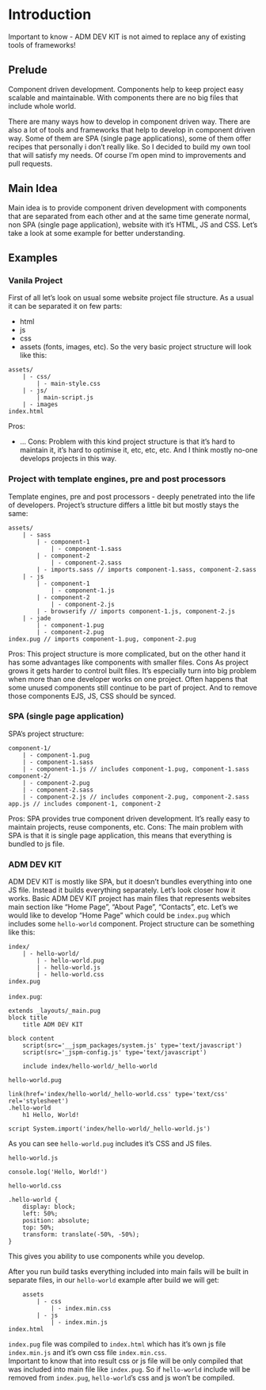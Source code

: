 # Introduction
Important to know - ADM DEV KIT is not aimed to replace any of existing tools of frameworks!

## Prelude
Component driven development. Components help to keep project easy scalable and maintainable. With components there are no big files that include whole world. 

There are many ways how to develop in component driven way. There are also a lot of tools and frameworks that help to develop in component driven way. Some of them are SPA (single page applications), some of them offer recipes that personally i don’t really like. So I decided to build my own tool that will satisfy my needs. Of course I’m open mind to improvements and pull requests.

## Main Idea
Main idea is to provide component driven development with components that are separated from each other and at the same time generate normal, non SPA (single page application), website with it’s HTML, JS and CSS. Let’s take a look at some example for better understanding. 

## Examples
### Vanila Project
First of all let’s look on usual some website project file structure. As a usual it can be separated it on few parts:
- html
- js
- css
- assets (fonts, images, etc).
So the very basic project structure will look like this:
```
assets/
	| - css/
		| - main-style.css
	| - js/
		| main-script.js
	| - images
index.html
```
Pros:
- …
Cons:
Problem with this kind project structure is that it’s hard to maintain it, it’s hard to optimise it, etc, etc, etc. And I think mostly no-one develops projects in this way.

### Project with template engines, pre and post processors
Template engines, pre and post processors - deeply penetrated into the life of developers. Project’s structure differs a little bit but mostly stays the same:
```
assets/
	| - sass
		| - component-1
			| - component-1.sass
		| - component-2
			| - component-2.sass
		| - imports.sass // imports component-1.sass, component-2.sass
	| - js
		| - component-1
			| - component-1.js
		| - component-2
			| - component-2.js
		| - browserify // imports component-1.js, component-2.js
	| - jade
		| - component-1.pug
		| - component-2.pug
index.pug // imports component-1.pug, component-2.pug
```
Pros:
This project structure is more complicated, but on the other hand it has some advantages like components with smaller files.
Cons
As project grows it gets harder to control built files. It’s especially turn into big problem when more than one developer works on one project. Often happens that some unused components still continue to be part of project. And to remove those components EJS, JS, CSS should be synced.

### SPA (single page application)
SPA’s project structure:
```
component-1/
	| - component-1.pug
	| - component-1.sass
	| - component-1.js // includes component-1.pug, component-1.sass
component-2/
	| - component-2.pug
	| - component-2.sass
	| - component-2.js // includes component-2.pug, component-2.sass
app.js // includes component-1, component-2
```
Pros:
SPA provides true component driven development. It’s really easy to maintain projects, reuse components, etc.
Cons:
The main problem with SPA is that it is single page application, this means that everything is bundled to js file.

### ADM DEV KIT
ADM DEV KIT is mostly like SPA, but it doesn’t bundles everything into one JS file. Instead it builds everything separately. Let’s look closer how it works.
Basic ADM DEV KIT project has main files that represents websites main section like “Home Page”, “About Page”, “Contacts”, etc. Let’s we would like to develop “Home Page” which could be ```index.pug``` which includes some ```hello-world``` component.
Project structure can be something like this:
```
index/
	| - hello-world/
		| - hello-world.pug
		| - hello-world.js
		| - hello-world.css
index.pug
```

```index.pug```:
```
extends _layouts/_main.pug
block title
	title ADM DEV KIT

block content
	script(src='__jspm_packages/system.js' type='text/javascript')
	script(src='_jspm-config.js' type='text/javascript')

	include index/hello-world/_hello-world
```

```hello-world.pug```
```
link(href='index/hello-world/_hello-world.css' type='text/css' rel='stylesheet')
.hello-world
	h1 Hello, World!

script System.import('index/hello-world/_hello-world.js')
```
As you can see ```hello-world.pug``` includes it’s CSS and JS files.

```hello-world.js```
```
console.log('Hello, World!')
```

```hello-world.css```
```
.hello-world {
	display: block;
	left: 50%;
	position: absolute;
	top: 50%;
	transform: translate(-50%, -50%);
}
```

This gives you ability to use components while you develop.

After you run build tasks everything included into main fails will be built in separate files, in our ```hello-world``` example after build we will get:
```
	assets
		| - css
			| - index.min.css
		| - js
			| - index.min.js
index.html
```
```index.pug``` file was compiled to ```index.html``` which has it’s own js file ```index.min.js``` and it’s own css file ```index.min.css```.  
Important to know that into result css or js file will be only compiled that was included into main file like ```index.pug```. So if ```hello-world``` include will be removed from ```index.pug```, ```hello-world```’s css and js won’t be compiled. 
